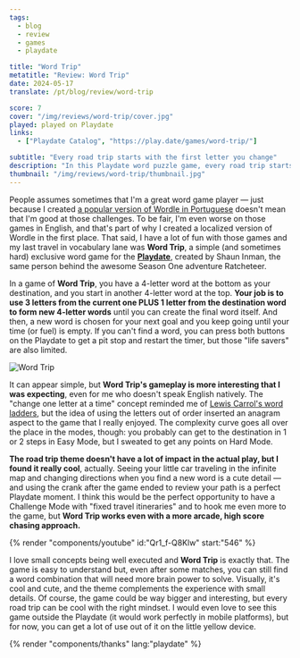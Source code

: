 ```yaml
---
tags:
  - blog
  - review
  - games
  - playdate

title: "Word Trip"
metatitle: "Review: Word Trip"
date: 2024-05-17
translate: /pt/blog/review/word-trip

score: 7
cover: "/img/reviews/word-trip/cover.jpg"
played: played on Playdate
links:
  - ["Playdate Catalog", "https://play.date/games/word-trip/"]

subtitle: "Every road trip starts with the first letter you change"
description: "In this Playdate word puzzle game, every road trip starts with the first letter you change. And probably a pit stop afterwards."
thumbnail: "/img/reviews/word-trip/thumbnail.jpg"
---
```


People assumes sometimes that I'm a great word game player — just because I created [a popular version of Wordle in Portuguese](https://www.gabtoschi.com/letreco/) doesn't mean that I'm good at those challenges. To be fair, I'm even worse on those games in English, and that's part of why I created a localized version of Wordle in the first place. That said, I have a lot of fun with those games and my last travel in vocabulary lane was **Word Trip**, a simple (and sometimes hard) exclusive word game for the [**Playdate**](/blog/playdate-full-review), created by Shaun Inman, the same person behind the awesome Season One adventure Ratcheteer.

In a game of **Word Trip**, you have a 4-letter word at the bottom as your destination, and you start in another 4-letter word at the top. **Your job is to use 3 letters from the current one PLUS 1 letter from the destination word to form new 4-letter words** until you can create the final word itself. And then, a new word is chosen for your next goal and you keep going until your time (or fuel) is empty. If you can't find a word, you can press both buttons on the Playdate to get a pit stop and restart the timer, but those "life savers" are also limited.

![Word Trip](/img/reviews/word-trip/wordtrip.gif)

It can appear simple, but **Word Trip's gameplay is more interesting that I was expecting**, even for me who doesn't speak English natively. The "change one letter at a time" concept reminded me of [Lewis Carrol's word ladders](https://en.wikipedia.org/wiki/Word_ladder), but the idea of using the letters out of order inserted an anagram aspect to the game that I really enjoyed. The complexity curve goes all over the place in the modes, though: you probably can get to the destination in 1 or 2 steps in Easy Mode, but I sweated to get any points on Hard Mode.

**The road trip theme doesn't have a lot of impact in the actual play, but I found it really cool**, actually. Seeing your little car traveling in the infinite map and changing directions when you find a new word is a cute detail — and using the crank after the game ended to review your path is a perfect Playdate moment. I think this would be the perfect opportunity to have a Challenge Mode with "fixed travel itineraries" and to hook me even more to the game, but **Word Trip works even with a more arcade, high score chasing approach.**

{% render "components/youtube" id:"Qr1_f-Q8Klw" start:"546" %}

I love small concepts being well executed and **Word Trip** is exactly that. The game is easy to understand but, even after some matches, you can still find a word combination that will need more brain power to solve. Visually, it's cool and cute, and the theme complements the experience with small details. Of course, the game could be way bigger and interesting, but every road trip can be cool with the right mindset. I would even love to see this game outside the Playdate (it would work perfectly in mobile platforms), but for now, you can get a lot of use out of it on the little yellow device.

{% render "components/thanks" lang:"playdate" %}